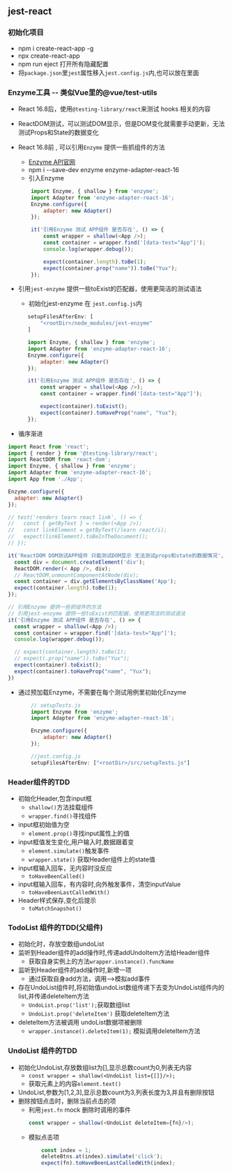 ## jest-react

### 初始化项目
- npm i create-react-app -g
- npx create-react-app <ProjectName>
- npm run eject 打开所有隐藏配置
- 将`package.json`里`jest`属性移入`jest.config.js`内,也可以放在里面

### Enzyme工具 -- 类似Vue里的@vue/test-utils
- React 16.8后，使用`@testing-library/react`来测试 hooks 相关的内容
- ReactDOM测试，可以测试DOM显示，但是DOM变化就需要手动更新，无法测试Props和State的数据变化
- React 16.8前 , 可以引用`Enzyme` 提供一些抓组件的方法
    - [Enzyme API官网](https://enzymejs.github.io/enzyme/docs/installation/)
    - npm i --save-dev enzyme enzyme-adapter-react-16
    - 引入Enzyme
    ```js
        import Enzyme, { shallow } from 'enzyme';
        import Adapter from 'enzyme-adapter-react-16';
        Enzyme.configure({
            adapter: new Adapter()
        });

        it('引用Enzyme 测试 APP组件 是否存在', () => {
            const wrapper = shallow(<App />);
            const container = wrapper.find('[data-test="App"]');
            console.log(wrapper.debug());

            expect(container.length).toBe(1);
            expect(container.prop("name")).toBe("Yux");
        });
    ```
- 引用`jest-enzyme` 提供一些toExist的匹配器，使用更简洁的测试语法
     - 初始化jest-enzyme 在 `jest.config.js`内
     ```js
        setupFilesAfterEnv: [
            "<rootDir>/node_modules/jest-enzyme"
        ]
     ```
     ```js
        import Enzyme, { shallow } from 'enzyme';
        import Adapter from 'enzyme-adapter-react-16';
        Enzyme.configure({
            adapter: new Adapter()
        });

        it('引用Enzyme 测试 APP组件 是否存在', () => {
            const wrapper = shallow(<App />);
            const container = wrapper.find('[data-test="App"]');

            expect(container).toExist();
            expect(container).toHaveProp("name", "Yux");
        });
    ```

    
- 循序渐进
```js
import React from 'react';
import { render } from '@testing-library/react';
import ReactDOM from 'react-dom';
import Enzyme, { shallow } from 'enzyme';
import Adapter from 'enzyme-adapter-react-16';
import App from './App';

Enzyme.configure({
  adapter: new Adapter()
});

// test('renders learn react link', () => {
//   const { getByText } = render(<App />);
//   const linkElement = getByText(/learn react/i);
//   expect(linkElement).toBeInTheDocument();
// });

it('ReactDOM DOM测试APP组件 只能测试DOM显示 无法测试props和state的数据情况', () => {
  const div = document.createElement('div');
  ReactDOM.render(< App />, div);
  // ReactDOM.unmountComponentAtNode(div);
  const container = div.getElementsByClassName('App');
  expect(container.length).toBe(1);
});

// 引用Enzyme 提供一些抓组件的方法
// 引用jest-enzyme 提供一些toExist的匹配器，使用更简洁的测试语法
it('引用Enzyme 测试 APP组件 是否存在', () => {
  const wrapper = shallow(<App />);
  const container = wrapper.find('[data-test="App"]');
  console.log(wrapper.debug());

  // expect(container.length).toBe(1);
  // expect(.prop("name")).toBe("Yux");
  expect(container).toExist();
  expect(container).toHaveProp("name", "Yux");
})
```

- 通过预加载Enzyme，不需要在每个测试用例里初始化Enzyme
    ```js
        // setupTests.js
        import Enzyme from 'enzyme';
        import Adapter from 'enzyme-adapter-react-16';

        Enzyme.configure({
            adapter: new Adapter()
        });

        //jest.config.js
        setupFilesAfterEnv: ["<rootDir>/src/setupTests.js"]
    ```


### Header组件的TDD
- 初始化Header,包含input框
    - `shallow()`方法挂载组件
    - `wrapper.find()`寻找组件
- input框初始值为空
    - `element.prop()`寻找input属性上的值
- input框值发生变化,用户输入时,数据跟着变
     - `element.simulate()`触发事件
     - `wrapper.state()` 获取Header组件上的state值
- input框输入回车，无内容时没反应
    - `toHaveBeenCalled()`
- input框输入回车，有内容时,向外触发事件，清空inputValue
    - `toHaveBeenLastCalledWith()`
- Header样式保存,变化后提示
    - `toMatchSnapshot()`

### TodoList 组件的TDD(父组件)
- 初始化时，存放空数组undoList
- 监听到Header组件的add操作时,传递addUndoItem方法给Header组件
    - 获取自身实例上的方法`wrapper.instance().funcName`
- 监听到Header组件的add操作时,新增一项
    - 通过获取自身add方法，调用-->模拟add事件
- 存在UndoList组件时,将初始值undoList数组传递下去变为UndoList组件内的list,并传递deleteItem方法
    - `UndoList.prop('list');`获取数组list
    - `UndoList.prop('deleteItem')` 获取deleteItem方法
- deleteItem方法被调用 undoList数据项被删除
    - `wrapper.instance().deleteItem(1);` 模拟调用deleteItem方法
    
### UndoList 组件的TDD
- 初始化UndoList,存放数组list为[],显示总数count为0,列表无内容
    - `const wrapper = shallow(<UndoList list={[]}/>);`
    - 获取元素上的内容`element.text()`
- UndoList,参数为[1,2,3],显示总数count为3,列表长度为3,并且有删除按钮
- 删除按钮点击时，删除当前点击的项
    - 利用`jest.fn` mock 删除时调用的事件 
        ```js
        const wrapper = shallow(<UndoList deleteItem={fn}/>);
        ```
    - 模拟点击项
        ```js
            const index = 1;
            deleteBtns.at(index).simulate('click');
            expect(fn).toHaveBeenLastCalledWith(index);
        ```